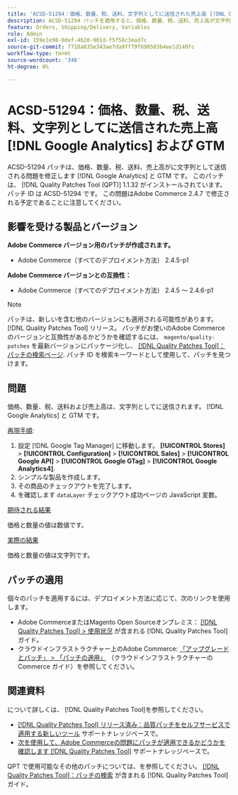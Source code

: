 ```yaml
---
title: 'ACSD-51294：価格、数量、税、送料、文字列としてに送信された売上高 [!DNL Google Analytics] と GTM'
description: ACSD-51294 パッチを適用すると、価格、数量、税、送料、売上高が文字列としてに送信されるAdobe Commerceの問題を修正できます [!DNL Google Analytics] と GTM です。
feature: Orders, Shipping/Delivery, Variables
role: Admin
exl-id: 159e1e98-0def-4b20-901d-f5f58c3ead7c
source-git-commit: 7718a835e343ae7da9ff79f690503b4ee1d140fc
workflow-type: tm+mt
source-wordcount: '346'
ht-degree: 0%

---
```


# ACSD-51294：価格、数量、税、送料、文字列としてに送信された売上高 [!DNL Google Analytics] および GTM

ACSD-51294 パッチは、価格、数量、税、送料、売上高がに文字列として送信される問題を修正します [!DNL Google Analytics] と GTM です。 このパッチは、 [!DNL Quality Patches Tool (QPT)] 1.1.32 がインストールされています。 パッチ ID は ACSD-51294 です。 この問題はAdobe Commerce 2.4.7 で修正される予定であることに注意してください。

## 影響を受ける製品とバージョン

**Adobe Commerce バージョン用のパッチが作成されます。**

* Adobe Commerce（すべてのデプロイメント方法） 2.4.5-p1

**Adobe Commerce バージョンとの互換性：**

* Adobe Commerce（すべてのデプロイメント方法） 2.4.5 ～ 2.4.6-p1

>[!NOTE]
>
>パッチは、新しいを含む他のバージョンにも適用される可能性があります。 [!DNL Quality Patches Tool] リリース。 パッチがお使いのAdobe Commerceのバージョンと互換性があるかどうかを確認するには、 `magento/quality-patches` を最新バージョンにパッケージ化し、 [[!DNL Quality Patches Tool]：パッチの検索ページ](<https://experienceleague.adobe.com/tools/commerce-quality-patches/index.html>). パッチ ID を検索キーワードとして使用して、パッチを見つけます。

## 問題

価格、数量、税、送料および売上高は、文字列としてに送信されます。 [!DNL Google Analytics] と GTM です。

<u>再現手順</u>:

1. 設定 [!DNL Google Tag Manager] に移動します。 **[!UICONTROL Stores]** > **[!UICONTROL Configuration]** > **[!UICONTROL Sales]** > **[!UICONTROL Google API]** > **[!UICONTROL Google GTag]** > **[!UICONTROL Google Analytics4]**.
2. シンプルな製品を作成します。
3. その商品のチェックアウトを完了します。
4. を確認します `dataLayer` チェックアウト成功ページの JavaScript 変数。

<u>期待される結果</u>

価格と数量の値は数値です。

<u>実際の結果</u>

価格と数量の値は文字列です。

## パッチの適用

個々のパッチを適用するには、デプロイメント方法に応じて、次のリンクを使用します。

* Adobe CommerceまたはMagento Open Sourceオンプレミス： [[!DNL Quality Patches Tool] > 使用状況](<https://experienceleague.adobe.com/docs/commerce-operations/tools/quality-patches-tool/usage.html>) が含まれる [!DNL Quality Patches Tool] ガイド。
* クラウドインフラストラクチャー上のAdobe Commerce: [「アップグレードとパッチ」 > 「パッチの適用」](https://experienceleague.adobe.com/docs/commerce-cloud-service/user-guide/develop/upgrade/apply-patches.html) （クラウドインフラストラクチャーのCommerce ガイド）を参照してください。

## 関連資料

について詳しくは、 [!DNL Quality Patches Tool]を参照してください。

* [[!DNL Quality Patches Tool] リリース済み：品質パッチをセルフサービスで適用する新しいツール](/help/announcements/adobe-commerce-announcements/magento-quality-patches-released-new-tool-to-self-serve-quality-patches.md) サポートナレッジベースで。
* [次を使用して、Adobe Commerceの問題にパッチが適用できるかどうかを確認します [!DNL Quality Patches Tool]](/help/support-tools/patches-available-in-qpt-tool/check-patch-for-magento-issue-with-magento-quality-patches.md) サポートナレッジベースで。

QPT で使用可能なその他のパッチについては、を参照してください。 [[!DNL Quality Patches Tool]：パッチの検索](<https://experienceleague.adobe.com/tools/commerce-quality-patches/index.html>) が含まれる [!DNL Quality Patches Tool] ガイド。
